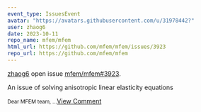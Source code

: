 ```yaml
---
event_type: IssuesEvent
avatar: "https://avatars.githubusercontent.com/u/31978442?"
user: zhaog6
date: 2023-10-11
repo_name: mfem/mfem
html_url: https://github.com/mfem/mfem/issues/3923
repo_url: https://github.com/mfem/mfem
---
```


<a href='https://github.com/zhaog6' target='_blank'>zhaog6</a> open issue <a href='https://github.com/mfem/mfem/issues/3923' target='_blank'>mfem/mfem#3923</a>.

<p>An issue of solving anisotropic linear elasticity equations</p><small>Dear MFEM team,...</small><a href='https://github.com/mfem/mfem/issues/3923' target='_blank'>View Comment</a>